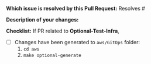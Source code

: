 **Which issue is resolved by this Pull Request:**
Resolves #

**Description of your changes:**


**Checklist:**
If PR related to **Optional-Test-Infra**,

- [ ] Changes have been generated to `aws/GitOps` folder: 
    1. `cd aws`
    2. `make optional-generate`
